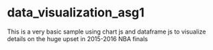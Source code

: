 # data_visualization_asg1
This is a very basic sample using chart js and dataframe js to visualize details on the huge upset in 2015-2016 NBA finals
